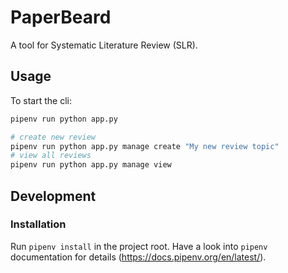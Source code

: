 PaperBeard
==========

A tool for Systematic Literature Review (SLR). 

## Usage

To start the cli:
```bash
pipenv run python app.py

# create new review
pipenv run python app.py manage create "My new review topic"
# view all reviews
pipenv run python app.py manage view
```

## Development

### Installation

Run `pipenv install` in the project root. Have a look into `pipenv` documentation
for details (https://docs.pipenv.org/en/latest/).
